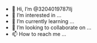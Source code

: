 - 👋 Hi, I’m @3204019787llj
- 👀 I’m interested in ...
- 🌱 I’m currently learning ...
- 💞️ I’m looking to collaborate on ...
- 📫 How to reach me ...

<!---
3204019787llj/3204019787llj is a ✨ special ✨ repository because its `README.md` (this file) appears on your GitHub profile.
You can click the Preview link to take a look at your changes.
--->
